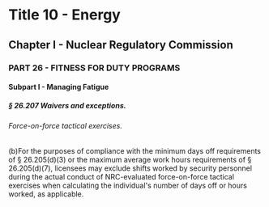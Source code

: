 
# Title 10 - Energy
## Chapter I - Nuclear Regulatory Commission
### PART 26 - FITNESS FOR DUTY PROGRAMS
#### Subpart I - Managing Fatigue
##### § 26.207 Waivers and exceptions.
###### Force-on-force tactical exercises.

(b)For the purposes of compliance with the minimum days off requirements of § 26.205(d)(3) or the maximum average work hours requirements of § 26.205(d)(7), licensees may exclude shifts worked by security personnel during the actual conduct of NRC-evaluated force-on-force tactical exercises when calculating the individual's number of days off or hours worked, as applicable.
